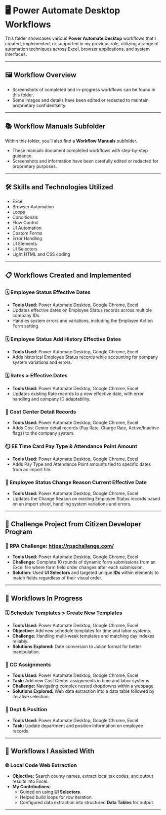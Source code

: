 # 🖥️ Power Automate Desktop Workflows

This folder showcases various **Power Automate Desktop** workflows that I created, implemented, or supported in my previous role, utilizing a range of automation techniques across Excel, browser applications, and system interfaces.

---

## 🖼️ Workflow Overview

- Screenshots of completed and in-progress workflows can be found in this folder.
- Some images and details have been edited or redacted to maintain proprietary confidentiality.

---

## 📚 Workflow Manuals Subfolder

Within this folder, you’ll also find a **Workflow Manuals** subfolder.  
- These manuals document completed workflows with step-by-step guidance.
- Screenshots and information have been carefully edited or redacted for proprietary purposes.

---

## 🛠 Skills and Technologies Utilized

- Excel
- Browser Automation
- Loops
- Conditionals
- Flow Control
- UI Automation
- Custom Forms
- Error Handling
- UI Elements
- UI Selectors
- Light HTML and CSS coding

---

## 📋 Workflows Created and Implemented

### 🗓️ Employee Status Effective Dates
- **Tools Used:** Power Automate Desktop, Google Chrome, Excel
- Updates effective dates on Employee Status records across multiple company IDs.
- Handles system errors and variations, including the Employee Action Form setting.

### 🗓️ Employee Status Add History Effective Dates
- **Tools Used:** Power Automate Desktop, Google Chrome, Excel
- Adds historical Employee Status records while accounting for company system variations and errors.

### 🗓️ Rates > Effective Dates
- **Tools Used:** Power Automate Desktop, Google Chrome, Excel
- Updates existing Rate records to a new effective date, with error handling and company ID adaptability.

### 🏢 Cost Center Detail Records
- **Tools Used:** Power Automate Desktop, Google Chrome, Excel
- Adds Cost Center detail records (Pay Rate, Charge Rate, Active/Inactive flags) to the company system.

### ⏲️ EE Time Card Pay Type & Attendance Point Amount
- **Tools Used:** Power Automate Desktop, Google Chrome, Excel
- Adds Pay Type and Attendance Point amounts tied to specific dates from an import file.

### 🔄 Employee Status Change Reason Current Effective Date
- **Tools Used:** Power Automate Desktop, Google Chrome, Excel
- Updates the Change Reason on existing Employee Status records based on an import sheet, handling system variations and errors.

---

## 🎯 Challenge Project from Citizen Developer Program

### 🧩 RPA Challenge: https://rpachallenge.com/
- **Tools Used:** Power Automate Desktop, Google Chrome, Excel
- **Challenge:** Complete 10 rounds of dynamic form submissions from an Excel file where form field order changes after each submission.
- **Solution:** Used **UI Selectors** and targeted unique **IDs** within elements to match fields regardless of their visual order.

---

## 🚧 Workflows In Progress

### 🗓️ Schedule Templates > Create New Templates
- **Tools Used:** Power Automate Desktop, Google Chrome, Excel
- **Objective:** Add new schedule templates for time and labor systems.
- **Challenge:** Handling multi-week templates and matching day indexes reliably.
- **Solutions Explored:** Date conversion to Julian format for better manipulation.

### 🏢 CC Assignments
- **Tools Used:** Power Automate Desktop, Google Chrome, Excel
- **Task:** Add new Cost Center assignments in time and labor systems.
- **Challenge:** Navigating complex nested dropdowns within a webpage.
- **Solutions Explored:** Web data extraction into a data table followed by iterative selection.

### 🏢 Dept & Position
- **Tools Used:** Power Automate Desktop, Google Chrome, Excel
- **Task:** Update department and position information on employee records.

---

## 🤝 Workflows I Assisted With

### 🌐 Local Code Web Extraction
- **Objective:** Search county names, extract local tax codes, and output results into Excel.
- **My Contributions:**
  - Guided on using **UI Selectors**.
  - Helped build loops for row iteration.
  - Configured data extraction into structured **Data Tables** for output.

---
